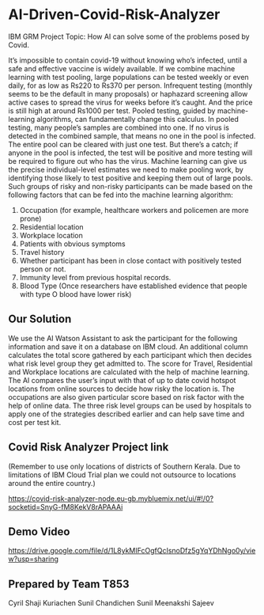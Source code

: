# AI-Driven-Covid-Risk-Analyzer
IBM GRM Project
Topic: How AI can solve some of the problems posed by Covid.

It’s impossible to contain covid-19 without knowing who’s infected, until a safe and effective vaccine is widely available. If we combine machine learning with test pooling, large populations can be tested weekly or even daily, for as low as Rs220 to Rs370 per person. Infrequent testing (monthly seems to be the default in many proposals) or haphazard screening allow active cases to spread the virus for weeks before it’s caught. And the price is still high at around Rs1000 per test.
Pooled testing, guided by machine-learning algorithms, can fundamentally change this calculus. In pooled testing, many people’s samples are combined into one. If no virus is detected in the combined sample, that means no one in the pool is infected. The entire pool can be cleared with just one test. But there’s a catch; if anyone in the pool is infected, the test will be positive and more testing will be required to figure out who has the virus. Machine learning can give us the precise individual-level estimates we need to make pooling work, by identifying those likely to test positive and keeping them out of large pools. Such groups of risky and non-risky participants can be made based on the following factors that can be fed into the machine learning algorithm:
1)	Occupation (for example, healthcare workers and policemen are more prone)
2)	Residential location
3)	Workplace location
4)	Patients with obvious symptoms
5)	Travel history
6)	Whether participant has been in close contact with positively tested person or not.
7)	Immunity level from previous hospital records.
8)	Blood Type (Once researchers have established evidence that people with type O blood have lower risk) 

## Our Solution
We use the AI Watson Assistant to ask the participant for the following information and save it on a database on IBM cloud. An additional column calculates the total score gathered by each participant which then decides what risk level group they get admitted to. The score for Travel, Residential and Workplace locations are calculated with the help of machine learning. The AI compares the user’s input with that of up to date covid hotspot locations from online sources to decide how risky the location is. The occupations are also given particular score based on risk factor with the help of online data. The three risk level groups can be used by hospitals to apply one of the strategies described earlier and can help save time and cost per test kit.

## Covid Risk Analyzer Project link
(Remember to use only locations of districts of Southern Kerala. Due to limitations of IBM Cloud Trial plan we could not outsource to locations around the entire country.)

https://covid-risk-analyzer-node.eu-gb.mybluemix.net/ui/#!/0?socketid=SnyG-fM8KekV8rAPAAAi

## Demo Video
https://drive.google.com/file/d/1L8ykMIFcOgfQcIsnoDfz5gYqYDhNgo0y/view?usp=sharing

## Prepared by Team T853
Cyril Shaji
Kuriachen Sunil
Chandichen Sunil
Meenakshi Sajeev


